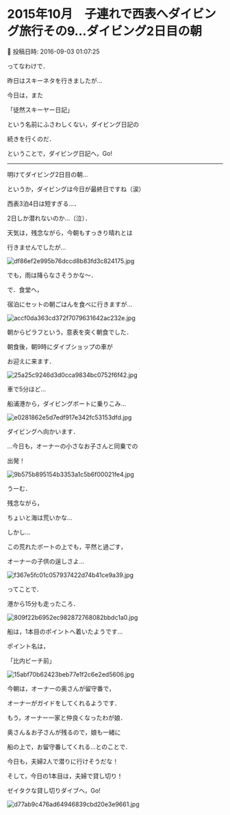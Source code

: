 # 2015年10月　子連れで西表へダイビング旅行その9…ダイビング2日目の朝

📅 投稿日時: 2016-09-03 01:07:25

ってなわけで．


昨日はスキーネタを行きましたが…





今日は，また


「徒然スキーヤー日記」


という名前にふさわしくない，ダイビング日記の


続きを行くのだ．





ということで，ダイビング日記へ，Go!


---





明けてダイビング2日目の朝…





というか，ダイビングは今日が最終日ですね（涙）


西表3泊4日は短すぎる…．


2日しか潜れないのか…（泣）．





天気は，残念ながら，今朝もすっきり晴れとは


行きませんでしたが…




![df86ef2e995b76dccd8b83fd3c824175.jpg](images/df86ef2e995b76dccd8b83fd3c824175.jpg)




でも，雨は降らなさそうかな～．





で．食堂へ，


宿泊にセットの朝ごはんを食べに行きますが…




![accf0da363cd372f7079631642ac232e.jpg](images/accf0da363cd372f7079631642ac232e.jpg)




朝からピラフという，意表を突く朝食でした．





朝食後，朝9時にダイブショップの車が


お迎えに来ます．




![25a25c9246d3d0cca9834bc0752f6f42.jpg](images/25a25c9246d3d0cca9834bc0752f6f42.jpg)




車で5分ほど…


船浦港から，ダイビングボートに乗りこみ…




![e0281862e5d7edf917e342fc53153dfd.jpg](images/e0281862e5d7edf917e342fc53153dfd.jpg)




ダイビングへ向かいます．





…今日も，オーナーの小さなお子さんと同乗での


出発！




![9b575b895154b3353a1c5b6f00021fe4.jpg](images/9b575b895154b3353a1c5b6f00021fe4.jpg)




うーむ．


残念ながら，


ちょいと海は荒いかな…





しかし…


この荒れたボートの上でも，平然と過ごす，


オーナーの子供の逞しさよ…




![f367e5fc01c057937422d74b41ce9a39.jpg](images/f367e5fc01c057937422d74b41ce9a39.jpg)







ってことで．


港から15分も走ったころ．




![809f22b6952ec982872768082bbdc1a0.jpg](images/809f22b6952ec982872768082bbdc1a0.jpg)




船は，1本目のポイントへ着いたようです…





ポイント名は，


「比内ビーチ前」




![15abf70b62423beb77e1f2c6e2ed5606.jpg](images/15abf70b62423beb77e1f2c6e2ed5606.jpg)







今朝は，オーナーの奥さんが留守番で，


オーナーがガイドをしてくれるようです．





もう，オーナー一家と仲良くなったわが娘．


奥さん＆お子さんが残るので，娘も一緒に


船の上で，お留守番してくれる…とのことで．





今日も，夫婦2人で潜りに行けそうだな！





そして，今日の1本目は，夫婦で貸し切り！


ゼイタクな貸し切りダイブへ，Go!




![d77ab9c476ad64946839cbd20e3e9661.jpg](images/d77ab9c476ad64946839cbd20e3e9661.jpg)
